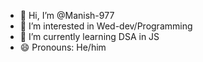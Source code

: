 - 👋 Hi, I’m @Manish-977
- 👀 I’m interested in Wed-dev/Programming
- 🌱 I’m currently learning DSA in JS
- 😄 Pronouns: He/him


<!---
Manish-977/Manish-977 is a ✨ special ✨ repository because its `README.md` (this file) appears on your GitHub profile.
You can click the Preview link to take a look at your changes.
--->
